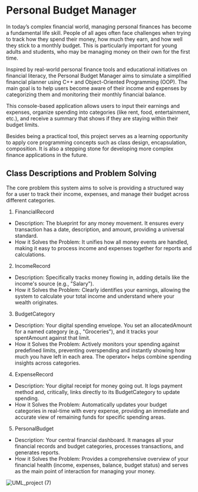 # Personal Budget Manager
In today’s complex financial world, managing personal finances has become a fundamental life skill. People of all ages often face challenges when trying to track how they spend their money, how much they earn, and how well they stick to a monthly budget. This is particularly important for young adults and students, who may be managing money on their own for the first time.

Inspired by real-world personal finance tools and educational initiatives on financial literacy, the Personal Budget Manager aims to simulate a simplified financial planner using C++ and Object-Oriented Programming (OOP). The main goal is to help users become aware of their income and expenses by categorizing them and monitoring their monthly financial balance.

This console-based application allows users to input their earnings and expenses, organize spending into categories (like rent, food, entertainment, etc.), and receive a summary that shows if they are staying within their budget limits.

Besides being a practical tool, this project serves as a learning opportunity to apply core programming concepts such as class design, encapsulation, composition. It is also a stepping stone for developing more complex finance applications in the future. 

## Class Descriptions and Problem Solving
The core problem this system aims to solve is providing a structured way for a user to track their income, expenses, and manage their budget across different categories.

1. FinancialRecord
 - Description: The blueprint for any money movement. It ensures every transaction has a date, description, and amount, providing a universal standard.
 - How it Solves the Problem: It unifies how all money events are handled, making it easy to process income and expenses together for reports and calculations.
2. IncomeRecord
 - Description: Specifically tracks money flowing in, adding details like the income's source (e.g., "Salary").
 - How it Solves the Problem: Clearly identifies your earnings, allowing the system to calculate your total income and understand where your wealth originates.
3. BudgetCategory
 - Description: Your digital spending envelope. You set an allocatedAmount for a named category (e.g., "Groceries"), and it tracks your spentAmount against that limit.
 - How it Solves the Problem: Actively monitors your spending against predefined limits, preventing overspending and instantly showing how much you have left in each area. The operator+ helps combine spending insights across categories.
4. ExpenseRecord
 - Description: Your digital receipt for money going out. It logs payment method and, critically, links directly to its BudgetCategory to update spending.
 - How it Solves the Problem: Automatically updates your budget categories in real-time with every expense, providing an immediate and accurate view of remaining funds for specific spending areas.
5. PersonalBudget
 - Description: Your central financial dashboard. It manages all your financial records and budget categories, processes transactions, and generates reports.
 - How it Solves the Problem: Provides a comprehensive overview of your financial health (income, expenses, balance, budget status) and serves as the main point of interaction for managing your money.

![UML_project (7)](https://github.com/user-attachments/assets/29c4c7bc-0064-4e90-b95c-38d94abf5225)
